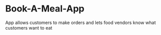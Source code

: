# Book-A-Meal-App
App allows customers to make orders and lets food vendors know what customers want to eat
